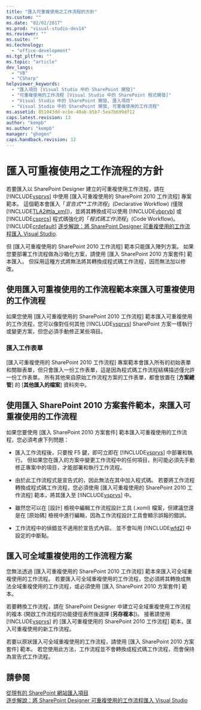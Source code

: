 ```yaml
---
title: "匯入可重複使用之工作流程的方針"
ms.custom: ""
ms.date: "02/02/2017"
ms.prod: "visual-studio-dev14"
ms.reviewer: ""
ms.suite: ""
ms.technology: 
  - "office-development"
ms.tgt_pltfrm: ""
ms.topic: "article"
dev_langs: 
  - "VB"
  - "CSharp"
helpviewer_keywords: 
  - "匯入項目 [Visual Studio 中的 SharePoint 開發]"
  - "可重複使用的工作流程 [Visual Studio 中的 SharePoint 程式開發]"
  - "Visual Studio 中的 SharePoint 開發, 匯入項目"
  - "Visual Studio 中的 SharePoint 開發, 可重複使用的工作流程"
ms.assetid: 851043dd-ecbe-49ab-b5b7-5ea7b699df12
caps.latest.revision: 13
author: "kempb"
ms.author: "kempb"
manager: "ghogen"
caps.handback.revision: 12
---
```

# 匯入可重複使用之工作流程的方針
  若要匯入以 SharePoint Designer 建立的可重複使用工作流程，請在 [!INCLUDE[vsprvs](../sharepoint/includes/vsprvs-md.md)] 中使用 \[匯入可重複使用的 SharePoint 2010 工作流程\] 專案範本。  這個範本會匯入「*宣告式**工作流程*」\(Declarative Workflow\) \(僅限 [!INCLUDE[TLA2#tla_xml](../sharepoint/includes/tla2sharptla-xml-md.md)]\)，並將其轉換成可以使用 [!INCLUDE[vbprvb](../sharepoint/includes/vbprvb-md.md)] 或 [!INCLUDE[csprcs](../sharepoint/includes/csprcs-md.md)] 程式碼強化的「*程式碼工作流程*」\(Code Workflow\)。  [!INCLUDE[crdefault](../sharepoint/includes/crdefault-md.md)] [逐步解說：將 SharePoint Designer 可重複使用的工作流程匯入 Visual Studio](../sharepoint/walkthrough-import-a-sharepoint-designer-reusable-workflow-into-visual-studio.md).  
  
 但 \[匯入可重複使用的 SharePoint 2010 工作流程\] 範本只能匯入陣列方案。  如果您要部署工作流程做為沙箱化方案，請使用 \[匯入 SharePoint 2010 方案套件\] 範本匯入。  但採用這種方式將無法將其轉換成程式碼工作流程，因而無法加以修改。  
  
## 使用匯入可重複使用的工作流程範本來匯入可重複使用的工作流程  
 如果您使用 \[匯入可重複使用的 SharePoint 2010 工作流程\] 範本匯入可重複使用的工作流程，您可以像對任何其他 [!INCLUDE[vsprvs](../sharepoint/includes/vsprvs-md.md)] SharePoint 方案一樣執行或變更方案，但您必須手動修正某些項目。  
  
### 匯入工作表單  
 \[匯入可重複使用的 SharePoint 2010 工作流程\] 專案範本會匯入所有的初始表單和關聯表單，但只會匯入一份工作表單，這是因為程式碼工作流程結構描述僅允許一份工作表單。  所有其他來自原始工作流程方案的工作表單，都會放置在 \[**方案總管**\] 的 \[**其他匯入的檔案**\] 資料夾中。  
  
## 使用匯入 SharePoint 2010 方案套件範本，來匯入可重複使用的工作流程  
 如果您要使用 \[匯入 SharePoint 2010 方案套件\] 範本匯入可重複使用的工作流程，您必須考慮下列問題：  
  
-   匯入工作流程後，只要按 F5 鍵，即可立即在 [!INCLUDE[vsprvs](../sharepoint/includes/vsprvs-md.md)] 中部署和執行。  但如果您在匯入的方案中變更工作流程中的任何項目，則可能必須先手動修正專案中的項目，才能部署和執行工作流程。  
  
-   由於此工作流程式是宣告式的，因此無法在其中加入程式碼。  若要將工作流程轉換成程式碼工作流程，您必須使用 \[匯入可重複使用的 SharePoint 2010 工作流程\] 範本，將其匯入至 [!INCLUDE[vsprvs](../sharepoint/includes/vsprvs-md.md)] 中。  
  
-   雖然您可以在 \[設計\] 檢視中編輯工作流程設計工具 \(.xoml\) 檔案，但建議您還是在 \[原始碼\] 檢視中進行編輯，因為工作流程設計工具會顯示誤報的錯誤。  
  
-   工作流程中的偵錯並不適用於宣告式內容。  並不會叫用 [!INCLUDE[wfd2](../sharepoint/includes/wfd2-md.md)] 中設定的中斷點。  
  
## 匯入可全域重複使用的工作流程方案  
 您無法透過 \[匯入可重複使用的 SharePoint 2010 工作流程\] 範本來匯入可全域重複使用的工作流程。  若要匯入可全域重複使用的工作流程，您必須將其轉換成無法全域重複使用的工作流程，或必須使用 \[匯入 SharePoint 2010 方案套件\] 範本。  
  
 若要轉換工作流程，請在 SharePoint Designer 中建立可全域重複使用工作流程的複本 \(開啟工作流程的功能捷徑表然後選擇 \[**另存複本**\]\)。  接著請使用 [!INCLUDE[vsprvs](../sharepoint/includes/vsprvs-md.md)] 的 \[匯入可重複使用的 SharePoint 2010 工作流程\] 範本，匯入可重複使用的新工作流程。  
  
 若要以原狀匯入可全域重複使用的工作流程，請使用 \[匯入 SharePoint 2010 方案套件\] 範本。  若您使用此方法，工作流程並不會轉換成程式碼工作流程，而會保持為宣告式工作流程。  
  
## 請參閱  
 [從現有的 SharePoint 網站匯入項目](../sharepoint/importing-items-from-an-existing-sharepoint-site.md)   
 [逐步解說：將 SharePoint Designer 可重複使用的工作流程匯入 Visual Studio](../sharepoint/walkthrough-import-a-sharepoint-designer-reusable-workflow-into-visual-studio.md)  
  
  